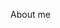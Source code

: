 About me

<!--
**bwelch21/bwelch21** is a ✨ _special_ ✨ repository because its `README.md` (this file) appears on your GitHub profile.

Here are some ideas to get you started:

- 🔭 I’m currently working on Scala systems supporting the travel indc
- 🌱 I’m currently learning LangChain, LLMs, Agents, and DeepLearning.AI's Advanced Learning Algorithms course
- 📫 You can reach me at bewelch21@gmail.com
-->
